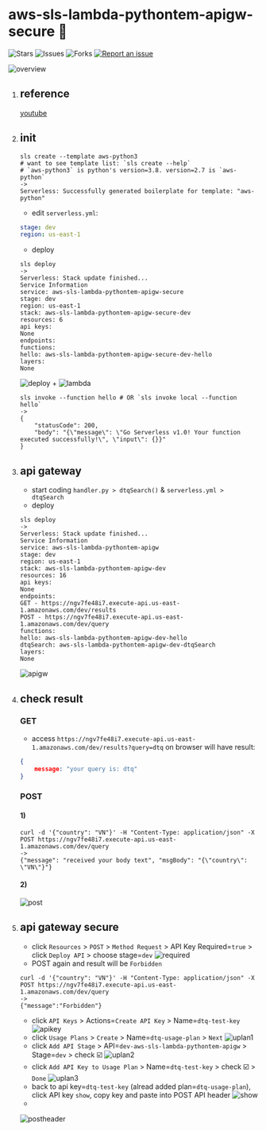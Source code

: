 # aws-sls-lambda-pythontem-apigw-secure 🐳

![Stars](https://img.shields.io/github/stars/tquangdo/aws-sls-lambda-pythontem-apigw-secure?color=f05340)
![Issues](https://img.shields.io/github/issues/tquangdo/aws-sls-lambda-pythontem-apigw-secure?color=f05340)
![Forks](https://img.shields.io/github/forks/tquangdo/aws-sls-lambda-pythontem-apigw-secure?color=f05340)
[![Report an issue](https://img.shields.io/badge/Support-Issues-green)](https://github.com/tquangdo/aws-sls-lambda-pythontem-apigw-secure/issues/new)

![overview](screenshots/overview.png)

1. ## reference
    [youtube](https://www.youtube.com/playlist?list=PLxzKY3wu0_FJuyy7dUn5unlWmM7QuPo6e)

1. ## init
    ```shell
    sls create --template aws-python3
    # want to see template list: `sls create --help`
    # `aws-python3` is python's version=3.8. version=2.7 is `aws-python`
    ->
    Serverless: Successfully generated boilerplate for template: "aws-python"
    ```
    - edit `serverless.yml`:
    ```yaml
    stage: dev
    region: us-east-1
    ```
    - deploy
    ```shell
    sls deploy
    ->
    Serverless: Stack update finished...
    Service Information
    service: aws-sls-lambda-pythontem-apigw-secure
    stage: dev
    region: us-east-1
    stack: aws-sls-lambda-pythontem-apigw-secure-dev
    resources: 6
    api keys:
    None
    endpoints:
    functions:
    hello: aws-sls-lambda-pythontem-apigw-secure-dev-hello
    layers:
    None
    ```
    ![deploy](screenshots/deploy.png)
    +
    ![lambda](screenshots/lambda.png)
    ```shell
    sls invoke --function hello # OR `sls invoke local --function hello`
    ->
    {
        "statusCode": 200,
        "body": "{\"message\": \"Go Serverless v1.0! Your function executed successfully!\", \"input\": {}}"
    }
    ```

1. ## api gateway
    - start coding `handler.py > dtqSearch()` & `serverless.yml > dtqSearch`
    - deploy
    ```shell
    sls deploy
    ->
    Serverless: Stack update finished...
    Service Information
    service: aws-sls-lambda-pythontem-apigw
    stage: dev
    region: us-east-1
    stack: aws-sls-lambda-pythontem-apigw-dev
    resources: 16
    api keys:
    None
    endpoints:
    GET - https://ngv7fe48i7.execute-api.us-east-1.amazonaws.com/dev/results
    POST - https://ngv7fe48i7.execute-api.us-east-1.amazonaws.com/dev/query
    functions:
    hello: aws-sls-lambda-pythontem-apigw-dev-hello
    dtqSearch: aws-sls-lambda-pythontem-apigw-dev-dtqSearch
    layers:
    None
    ```
    ![apigw](screenshots/apigw.png)

1. ## check result
    ### GET
    -  access `https://ngv7fe48i7.execute-api.us-east-1.amazonaws.com/dev/results?query=dtq` on browser will have result:
    ```json
    {
        message: "your query is: dtq"
    }
    ```
    ### POST
    #### 1)
    ```shell
    curl -d '{"country": "VN"}' -H "Content-Type: application/json" -X POST https://ngv7fe48i7.execute-api.us-east-1.amazonaws.com/dev/query
    ->
    {"message": "received your body text", "msgBody": "{\"country\": \"VN\"}"}
    ``` 
    #### 2)
    ![post](screenshots/post.png)

1. ## api gateway secure
    - click `Resources` > `POST` > `Method Request` > API Key Required=`true` > click `Deploy API` > choose stage=`dev`
    ![required](screenshots/required.png)
    - POST again and result will be `Forbidden`
    ```shell
    curl -d '{"country": "VN"}' -H "Content-Type: application/json" -X POST https://ngv7fe48i7.execute-api.us-east-1.amazonaws.com/dev/query
    ->
    {"message":"Forbidden"}
    ```
    - click `API Keys` > Actions=`Create API Key` > Name=`dtq-test-key`
    ![apikey](screenshots/apikey.png)
    - click `Usage Plans` > `Create` > Name=`dtq-usage-plan` > `Next`
    ![uplan1](screenshots/uplan1.png)
    - click `Add API Stage` > API=`dev-aws-sls-lambda-pythontem-apigw` > Stage=`dev` > check ☑️
    ![uplan2](screenshots/uplan2.png)
    - click `Add API Key to Usage Plan` > Name=`dtq-test-key` > check ☑️ > `Done`
    ![uplan3](screenshots/uplan3.png)
    - back to api key=`dtq-test-key` (alread added plan=`dtq-usage-plan`), click API key `show`, copy key and paste into POST API header
    ![show](screenshots/show.png)
    +
    ![postheader](screenshots/postheader.png)

